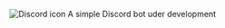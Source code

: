![Discord icon](https://github.com/KaloyanH/Images/blob/main/discord_bot_images/discord-new-20218785.png) A simple Discord bot uder development 

